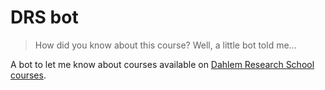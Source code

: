 # DRS bot

> How did you know about this course? Well, a little bot told me...

A bot to let me know about courses available on [Dahlem Research School courses](https://www.drs.fu-berlin.de/en/course_list).
